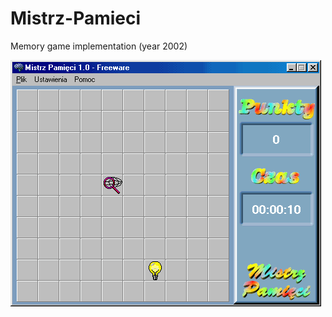 # Mistrz-Pamieci
Memory game implementation (year 2002)

![Image of Mistrz Pamieci](https://raw.githubusercontent.com/Piniol/Mistrz-Pamieci/master/mistrzpamieci.gif)
